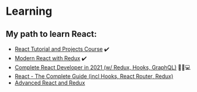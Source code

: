# Learning

## My path to learn React:

* [React Tutorial and Projects Course](https://www.udemy.com/course/react-tutorial-and-projects-course/)  ✔️
* [Modern React with Redux](https://www.udemy.com/course/react-redux/) ✔️
* [Complete React Developer in 2021 (w/ Redux, Hooks, GraphQL)](https://www.udemy.com/course/complete-react-developer-zero-to-mastery/) 🏃‍♂️💻
* [React - The Complete Guide (incl Hooks, React Router, Redux)](https://www.udemy.com/course/react-the-complete-guide-incl-redux/)
* [Advanced React and Redux](https://www.udemy.com/course/react-redux-tutorial/)

